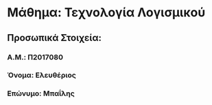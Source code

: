 # Μάθημα: Τεχνολογία Λογισμικού
## Προσωπικά Στοιχεία:
### A.M.: Π2017080
### Όνομα: Ελευθέριος
### Επώνυμο: Μπαΐλης
